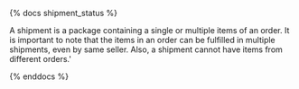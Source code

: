 {% docs shipment_status %}

A shipment is a package containing a single or multiple items of an order. It is important to note that the items in an order can be fulfilled in multiple shipments, even by same seller. Also, a shipment cannot have items from different orders.'

{% enddocs %}